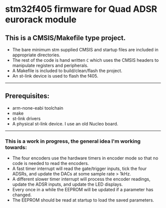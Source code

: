 # stm32f405 firmware for Quad ADSR eurorack module

## This is a CMSIS/Makefile type project.
- The bare minimum stm supplied CMSIS and startup files are included in appropriate directories.
- The rest of the code is hand written `C` which uses the CMSIS headers to manipulate registers and peripherals.
- A Makefile is included to build/clean/flash the project.
- An st-link device is used to flash the f405.

---
## Prerequisites:
- arm-none-eabi toolchain
- make
- st-link drivers
- A physical st-link device. I use an old Nucleo board.

---
### This is a work in progress, the general idea I'm working towards:
- The four encoders use the hardware timers in encoder mode so that no code is needed to read the encoders.
- A fast timer interrupt will read the gate/trigger inputs, tick the four ADSRs, and update the DACs at some sample rate > 1kHz.
- A different slower timer interrupt will process the encoder readings, update the ADSR inputs, and update the LED displays.
- Every once in a while the EEPROM will be updated if a parameter has changed. 
- The EEPROM should be read at startup to load the saved parameters.
